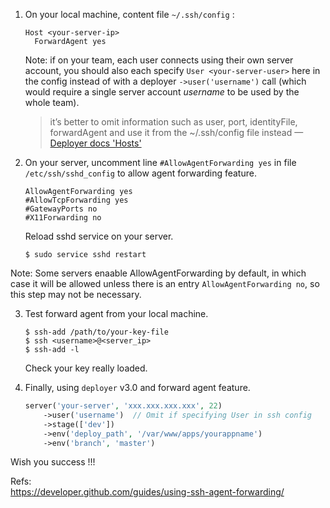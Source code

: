 1. On your local machine, content file `~/.ssh/config` : 
   ```
   Host <your-server-ip>
     ForwardAgent yes
   ```
    Note: if on your team, each user connects using their own server account, you should also each specify `User <your-server-user>` here in the config instead of with a deployer `->user('username')` call (which would require a single server account _username_ to be used by the whole team).
    > it’s better to omit information such as user, port, identityFile, forwardAgent and use it from the ~/.ssh/config file instead —[Deployer docs 'Hosts'](https://deployer.org/docs/hosts.html)
    
2. On your server, uncomment line `#AllowAgentForwarding yes` in file `/etc/ssh/sshd_config` to allow agent forwarding feature.
   ```
   AllowAgentForwarding yes
   #AllowTcpForwarding yes
   #GatewayPorts no
   #X11Forwarding no
   ```
   Reload sshd service on your server.
   ```shell
   $ sudo service sshd restart
   ```

Note: Some servers enaable AllowAgentForwarding by default, in which case it will be allowed unless there is an entry `AllowAgentForwarding no`, so this step may not be necessary.

3. Test forward agent from your local machine.
   ```ssh
   $ ssh-add /path/to/your-key-file
   $ ssh <username>@<server_ip>
   $ ssh-add -l
   ```
   Check your key really loaded.

4. Finally, using `deployer` v3.0 and forward agent feature.

   ```php
   server('your-server', 'xxx.xxx.xxx.xxx', 22)
       ->user('username')  // Omit if specifying User in ssh config
       ->stage(['dev'])
       ->env('deploy_path', '/var/www/apps/yourappname')
       ->env('branch', 'master')
   ```

Wish you success !!!   

Refs:   
https://developer.github.com/guides/using-ssh-agent-forwarding/
